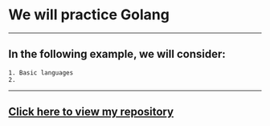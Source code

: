 # We will practice Golang

---

## In the following example, we will consider:


```
1. Basic languages
2.
```

---
## [Click here to view my repository](<!--https://github.com/HADJIBAEV/LearnGo.git-->)
##